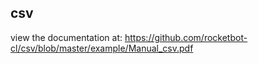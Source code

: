 ## csv

 view the documentation at: https://github.com/rocketbot-cl/csv/blob/master/example/Manual_csv.pdf
